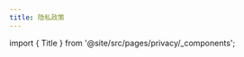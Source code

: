 ```yaml
---
title: 隐私政策
---
```


import { Title } from '@site/src/pages/privacy/\_components';

<Title />

## 总则

尽管我们可能会收集信息以改善应用程序和服务质量，但是我们非常重视您的隐私。为了更好的保护您的隐私，我们提供了本隐私政策，旨在协助您了解您在使用我们提供的服务时，我们会收集哪些信息、为什么收集这些信息，以及我们是如何收集、处理、存储和使用您的个人信息的。

## 如何阅读本隐私政策

隐私政策通常冗长且难以阅读。我们会对其中一些内容进行标注，便于您的阅读。

:::tip

标注为「绿色」的内容对您有利。

:::

:::warning

标注为「黄色」的内容可能需要您额外注意。

:::

:::danger

标注为「红色」的内容需要您额外注意，因为有可能对您不利。

:::

## 修订策略

我们保留在任何时间修改，修订或更新本政策的权利。当前生效的版本将会始终发布在我们的页面上。

:::warning

您应该定期访问此网页，使用浏览器上的「刷新」按钮，检查本政策的任何修改。如果在点击浏览器的「刷新」按钮后，「最后更新」日期保持不变，可以假设，没有更改。

:::

「最后更新」日期的变化表示该政策已被更新或编辑，更新或编辑的版本在发布后立即取代先前任何版本。

浏览器、运营商、CDN、和其他组织或个人可能出于节省带宽或其他因素缓存我们的页面，在这种情况下导致您看到的页面内容和实际不符，应当以我们提供的为准。

## 解释和定义

### 解释

下列列表中以粗体显示的词语，其含义是在以下条件下定义的。以下定义，无论以单数还是复数出现，都具有相同的含义。

### 定义

- **账号** 指为您创建的独特账户，用于访问我们的服务或我们服务的部分内容。
- **我们**（在本协议中亦可称为「**我**」、「**我的**」或「**我们的**」）是指为您提供服务的所有者。
- **Cookies**（在本协议中亦可称为「**浏览器元数据**」）是服务器发送到用户浏览器并保存在本地的一小块数据，可能包含匿名的唯一标识符，它会在浏览器下次向同一服务器再发起请求时被携带并发送到服务器上。通常，它用于告知服务端两个请求是否来自同一浏览器或用户，如用于保持用户的登录状态。
- **顾客**（在本协议中亦可称为「**你**」、「**您**」、「**你的**」或「**您的**」）指利用我们服务的个人、公司或组织。根据 GDPR（通用数据保护条例），您可以被称为「**数据主体**」或「**用户**」，因为您是使用本服务的个人。
- **数据控制者** 就 GDPR（通用数据保护条例）而言指单独或与他人共同决定处理个人信息的目的和方式的法人。
- **终端用户** 通过我们的集成商的网站与我们的服务互动的个人、公司或组织。
- **集成商** 是指那些将我们提供的服务纳入其网站或服务的个人、公司或组织。
- **个人信息**（在本协议中亦可称为「**Personal Information**」或「**Personal Data**」），指以电子形式或其他形式记录的、可用于识别或联系特定个人的数据。如果仅通过某一项信息（或加以简单的辅助）就可以确定数件行为的主体为同一人，那么这项信息就是个人信息，反之则不是个人信息。
- **个人身份信息**（在本协议中亦可称为「**Personal Identifiable Information**」）是一种个人信息。如果仅通过某一项信息（不加以任何辅助）就可以直接辨识、联系或准确找到相应的单一特定自然人，那么这项信息就是个人身份信息，反之则不是个人身份信息。个人身份信息包括但不限于真实姓名，出生日期，身份证号码或社会保障号码，生物识别信息（如照片，指纹，掌纹，虹膜，皮下毛细血管分布等），生活地址，电话号码，车牌号码，精确的 GPS 经纬度坐标等。

:::warning

您在使用我们提供的服务时的 IP 地址，在我们收集、归类和汇总时会被去身份化、匿名化、去敏和汇总，因此我们将其视为个人信息而非个人身份信息。

:::

- **非个人信息**（在本协议中亦可称为「**Non-personal Information**」），指以任何形式记录的，但是其本身无法与任何特定自然人建立直接联系的数据。通常情况下，这些数据会被归类和汇总，因此，几乎不可能通过这些数据来还原出有关特定个人的任何相关信息。

:::tip

将非个人信息与个人信息结合使用时，此类信息会被我们视为个人信息。

:::

- **服务**（在本协议中亦可称为「我们提供的服务」），包括但不限于网站，在线服务，交互式应用程序，电子邮件。
- **唯一标识符**（在本协议中亦可称为「**Unique Identifier**」或「**UUID**」）是指一串字符，可用于以独有方式标识相应设备。通常情况下由设备制造者编入用户的设备，或由服务器发送到浏览器，用于分辨设备或用户。
- **使用数据**（在本协议中亦可称为「**分析信息**」）由于使用本服务、或来自本服务基础设施本身（例如，页面访问的持续时间）时自动收集的数据。一般的，这部分信息被我们视为个人信息。

## 我们收集的信息

我们从与我们的网站和服务互动的个人收集信息，包括那些将我们的服务纳入其网站的人（集成商），那些利用服务进行数据标记的人（客户），以及通过我们的集成商的网站与我们的服务互动的终端用户（终端用户）。

我们收集以下类型的信息：

### 个人信息

当我们的现有和潜在的集成商和客户直接向我们提供个人信息时（例如，通过在注册账户时填写表格，或申请接收我们的电子邮件通知），我们会收集这些信息。我们还可能通过将个人信息与第三方数据库或官方认可的法律文件进行比较来核实我们的集成商和客户的身份。

### 分析信息

由于集成商或客户使用网站或服务而自动收集的信息。有些分析信息是由我们聘请的第三方代表我们收集的，有些分析信息是通过各种跟踪技术收集的，包括浏览器元数据：

- 引荐来源、访问的频率、访问日期和时间、行为流、花费的时间、使用的浏览器
- 设备品牌、供应商、型号、屏幕尺寸和操作系统
- 网络运营商和 **仅精确到大洲或省级的地理位置**
- 应用程序和网站的启动、加载速度，关键的运行计时
- 不同的内容分发网络服务提供商在您所在的网络环境下的性能数据
- **不包含个人信息的** 应用程序与网站的严重错误和相关错误信息

:::warning

根据我们对「个人信息」的定义，上述数据 **不会被视为个人信息**。

:::

:::tip

如果我们需要某些信息来调查某些特定的应用程序的特定错误，我们会与您联系。在得到您的授权之前，相关信息不会被上传。

:::

:::warning

除此之外，如同大多数互联网服务一样，我们的服务器也会自动收集某些信息，如您的 IP 地址和 HTTP 请求头。这些信息一般会存储在日志文件中，并在收集后规定时间之内删除。

:::

### 个人身份信息

:::tip

我们 **不会在知情的情况下积极和主动地** 通过我们提供的服务来收集 **任何个人身份信息。永远不会。**

:::

## 我们如何收集您的信息

:::danger

我们提供的服务可能会使用 Cookies 和其他技术，如 Pixel Tags、浏览器信标、HTML5 指纹、TLS 握手指纹等。

:::

这些技术帮助我们更好地了解用户的行为（如用户浏览了我们网站的哪些部分），以及区分自然人和自动化程序。

### Cookie 或浏览器元数据

您可以指示您的浏览器拒绝所有的 Cookies，或在发送 Cookies 时进行提示。如果您希望阻止 Cookie 或其他跟踪技术，大多数浏览器和移动设备都可以改变您的设置，以便在您收到 Cookie 或其他跟踪技术被使用时通知您，并选择是否 接受/允许 它。大多数浏览器还允许你禁用或删除现有的 Cookies，或自动拒绝未来的 Cookies。你也可以使用第三方工具，包括浏览器插件，来控制你的 Cookies 偏好。但是，请注意，如果您禁用所有cookies，我们网站的某些部分可能无法正常运行。除非您已经调整了您的浏览器设置，使其拒绝接受 Cookies，否则我们的服务可能会使用 Cookies。

### Flash Cookies

我们服务的某些功能可能使用本地存储对象（或 Flash Cookies）来收集和存储有关您的偏好或您在我们服务上的活动的信息。

### Web Beacons

我们服务的某些部分和我们的电子邮件可能包含被称为 Web Beacons（网络信标）的小型电子文件（如像素标签、浏览器信标），这些技术允许我们计算访问过这些网页或打开过电子邮件的用户，并用于其他相关的网站统计。

### 第三方分析和跟踪技术

如上所述，我们（和我们的第三方供应商）部分地通过使用 Cookies、Web Beacons 和其他跟踪技术来收集分析信息。在某些情况下，我们与第三方供应商合作，为收集分析信息的目的而使用 Cookies。

- 当用户遇到错误时，我们使用 Sentry 来收集调试数据。关于 Sentry 如何收集和处理数据的信息，请参见 [Sentry 的隐私政策](https://sentry.io/privacy/)。
- 我们使用 Cloudflare 来优化我们的网络传输、保护我们免受在线攻击。关于 Cloudflare 如何收集和处理数据的信息，请参见 [Cloudflare 的隐私政策](https://www.cloudflare.com/privacypolicy/)。
- 我们使用 Google Analytics 来收集和分析我们的网站的使用情况，监测我们服务的使用情况。这些数据可能会被 Google 用于对其旗下的广告网络服务进行情景化和个性化处理。关于 Google Analytics 如何使用数据的信息，请参见 [Google 的隐私政策](https://policies.google.com/privacy)。

## 我们如何传输、处理、存储和保护收集的信息

:::tip

我们提供的在线服务会使用加密技术，如传输层安全协议 (TLS) ，在传输过程中保护我们收集到的信息不被中间人获取。

我们收集的分析信息将被归类和汇总，以便用于在本条款中描述的用途。

任何非分析信息和任何其它非审核和研究用途所需的信息（如完整的、未经过去敏和模糊化的 IP 地址）将在汇总阶段被删除、去身份化、匿名化或去敏。

分析用途的信息将被存储在具有有限的，需要授权的访问权限的计算机系统中，这些系统受到数学算法加密和（或）物理安全措施的保护，在我们使用第三方提供的存储服务时也是如此。这些措施在现代计算机系统中不可能在短时间内被破解。

:::

不幸的是，没有任何安全措施是 100% 万无一失的，因此，没有任何网络或系统（包括我们的）可以保证 100% 防止我们收集和储存的信息被破坏、丢失、更改、未经授权的披露或访问。如果您认为您的信息可能因任何原因不安全，请立即通过邮件 `secure <{a}> lailai.one` 与我们联系。

:::warning

我们将会在实现本隐私策略所述目的的的期间内保留收集到的信息。通常这些信息会在收集此类信息的目的达成以后删除，除非法律或法规要求储存更长的时间。

:::

## 我们如何使用你的信息

- 通常我们将这些信息用于审计、分析、研究等内部目的；来保护我们的服务不被入侵；管理网站；了解网站上的用户行为；了解和分析趋势；收集用户群的整体受众特征信息；创建、开发和改善我们提供的服务。具体地：

- 为了管理集成商和客户的账户并提供服务。我们使用个人信息是为了将特定的账户与集成商和客户联系起来，并向他们提供服务，对请求或查询作出回应，提供支持或技术援助，或提供便捷的支付方式。
- 为了改进网站和服务。我们使用分析信息来改进我们现有的和开发新的服务和产品，并定制现有和未来的产品。
- 为了获得市场洞察力。我们使用分析信息来分析市场，进行与本网站和我们的服务有关的业务分析，并用于其他研究目的。
- 为确保我们的服务和系统的安全。我们使用分析信息，通过识别潜在的威胁和漏洞来保护我们的系统，并以其他方式保护我们收集的信息。
- 为了任何合法的商业目的。

:::tip

在出于此目的而使用的这些信息之前，我们会按照前文所述的方式进行删除、去身份化、匿名化、去敏、归类和汇总，从而无法合理地与任何个体联系起来。

:::

:::tip

我们 **不会将收集到的信息用于任何内容和广告宣传**。

:::

## 我们如何分享信息

我们在以下情况下分享或披露个人信息：

- 应集成商的直接要求，以确定特定请求或 IP 地址的欺诈风险；或在顾客给予具体同意的情况下。
- 与我们聘用的供应商提供网站和服务的基础设施，如数据存储、托管和分析，并且仅用于这些目的。
- 为遵守适用的法律，包括来自政府或执法机构的书面要求，以及为保护您、我们或他人的权利、隐私、安全或财产而向公共和私人实体提出的其他要求。

:::tip

在遵守此类请求之前，我们会用尽我们的法律补救措施，尽可能最小化我们不得不分享的信息

:::

:::tip

**我们从未在我们提供的服务中植入任何「后门」或者任何其它访问方式。我们不会在知情的情况下积极和主动地向任何政府透露任何信息。永远不会。**

:::

- 出于任何合法的商业目的与他人分享，前提是这些信息被删除、去身份化、匿名化、去敏、分类和汇总，从而无法合理地与任何个体联系起来。

:::tip

我们不会出于任何内容、营销用途和广告宣传的目的与第三方共享任何信息。

:::

## 担保免责声明

:::warning

在法律允许的最大范围内，本网站及服务（以及任何其他相关服务、信息、数据、功能及其他内容或材料）均以「现状」及「可用」为基础提供。在法律允许的最大范围内，我们排除了所有保证，包括但不限于对适销性、特定用途的适用性和非侵权性的隐含保证。

:::

## 数据保留

在您与我们的账户存续期间，我们安全地保存您的个人资料。我们仅在完成收集目的所需的时间内保留您的个人数据，包括为满足任何法律、会计或报告义务或解决争端的目的。我们用于确定存储期限的标准包括现行的适用合同条款、法定时效期限、适用的监管要求和行业标准。

虽然保留要求因管辖区而异，但我们对您的个人数据的不同方面的典型保留期的信息描述如下。

用于营销目的的联系信息将持续保留，直到您取消订阅。此后，我们将把您的详细资料无限期地添加到我们的抑制名单中。从无障碍用户处收集的电子邮件信息将永远不会被用于营销目的。

与您沟通的记录（如通过电子邮件或通过 Twitter 联系）可能会被无限期地保存。

通过技术手段（如 Cookies、网页计数器和其他分析工具）收集的信息将在可行的情况下尽快丢弃，但可能会在 Cookies 到期后的一年内有限地保存，通常是以去身份化、匿名化、去敏、分类和汇总的形式保存，除非我们发现我们的服务可能被滥用。

:::warning

如果我们发现我们的服务可能被滥用，我们将保留这些信息以帮助我们防止未来的滥用。我们无法将这些信息与您、您的家庭、IP 地址或任何我们存储的其它个人信息联系起来。

:::

## Cookie 政策（我们对 Cookie 和其他技术的使用）

### 我们使用的 Cookies

Cookies 可以是「持久性 Cookies」或「会话 Cookies」。当您下线时，持久性 Cookies 仍保留在您的个人电脑或移动设备上，而会话 Cookies 则在您关闭网络浏览器后被立即删除。

处于以下目的，我们同时使用会话和持久性 Cookies：

#### 必要的 / 基本的 Cookies

- 类型：会话 Cookies 和持久性 Cookies
- 管理者：我们

这些 Cookies 对于向您提供本网站的服务以及使您能够使用本网站的某些功能是必不可少的（例如，您的「登录状态」）。它们有助于验证用户的身份，防止您的账户被冒用。没有这些 Cookies，就无法提供您所要求的服务，我们只使用这些 Cookies 为您提供这些服务。

#### 功能性的 Cookies

- 类型：持久性 Cookies
- 管理者：我们

这些 Cookies 使我们能够记住您在使用本网站时做出的选择，例如记住您的登录信息或语言偏好。这些 Cookies 的目的是为您提供更多的个人体验，避免您在每次使用本网站时都要重新输入您的偏好。

:::warning

我们将通过 Cookie 和其他技术收集的信息视为非个人信息，因为他人无法使用这些信息还原出您的任何个人相关数据。

:::

:::tip

我们不会使用 Cookie 技术向任何第三方披露、或辅助第三方收集任何您的个人信息。

:::

#### 用于追踪和性能分析的 Cookies

- 类型：持久性 Cookies
- 管理者：第三方供应商

这些 Cookies 用于跟踪网站的流量和用户如何使用网站的信息。通过这些 Cookies 收集的信息可能会直接或间接地识别你作为一个单独的访问者。这是因为所收集的信息通常与您用来访问网站的设备相关的假名标识符相联系。我们也可能使用这些 Cookies 来测试网站的新广告、网页、特征或新功能，以了解我们的用户对它们的反应。

:::tip

我们已经尽可能采取一切手段避免使用 Cookie 用于追踪和分析用途。同时我们也已经尽可能采取一切手段避免第三方供应商将用于此用途的 Cookie 设置到你的浏览器或者设备中

:::

### 您对 Cookies 的选择

如果您希望避免在网站上使用 Cookies，首先您必须在您的浏览器中禁止使用 Cookies，然后删除保存在您的浏览器中与本网站有关的 Cookies。您可以在任何时候使用这个选项来阻止 Cookies 的使用。

如果您不接受我们的 Cookies，您在使用本网站时可能会遇到一些不便，一些功能可能无法正常运行。

如果您想删除 Cookies 或指示您的网络浏览器删除或拒绝 Cookies，请访问您网络浏览器的帮助页面。

- 对于 Chrome 浏览器，请访问 [Google 提供的页面](https://support.google.com/accounts/answer/32050)。
- 对于 Internet Explorer 浏览器, 请访问 [Microsoft 提供的页面](https://support.microsoft.com/kb/278835)。
- 对于 Firefox 浏览器, 请访问 [Mozilla 提供的页面](https://support.microsoft.com/kb/278835)。
- 对于 Safari 浏览器, 请访问 [Apple 提供的页面](https://support.apple.com/guide/safari/manage-cookies-and-website-data-sfri11471/mac)。
- 对于其它浏览器, 请访问你的浏览器提供的支持页面。

Flash Cookies 与浏览器 Cookies 的并不共享设置的管理。关于您如何删除 Flash Cookies 的更多信息，请前往 [Adobe 的网站](https://helpx.adobe.com/flash-player/kb/disable-local-shared-objects-flash.html#main_Where_can_I_change_the_settings_for_disabling__or_deleting_local_shared_objects_) 阅读「我在哪里可以改变禁用或删除本地共享对象的设置？」。

## 来自儿童的个人信息

:::tip

我们的网站和服务不针对 13 岁以下的儿童，我们不会有意收集 13 岁以下儿童的个人信息，尽管我们使用的某些第三方服务商或链接到的某些第三方网站可能会这样做。

:::

这些第三方网站有自己的使用条款和隐私政策，我们鼓励家长和法定监护人监督其子女的互联网使用情况，并指示其子女在未经其许可的情况下不要在其他网站上提供信息。

:::tip

如果我们得知我们收集了 13 岁以下儿童的个人信息，我们将采取合理措施，尽快从我们的文件中删除这些信息，除非我们有法律义务保留它们。如果您认为我们有任何来自 13 岁以下儿童或与之有关的信息，请通过 `secure <{a}> lailai.one` 联系我们。

:::

:::tip

即使我们收到 13 至 16 岁的顾客，或未满 13 岁的顾客的父母或监护人的肯定授权（「选择加入权」），我们依然不会分享我们实际知道的未满 16 岁的顾客的个人信息。顾客也可以在任何时候选择退出未来的分享。要行使退出的权利，您（或您的授权代表）可以通过联系我们向我们提交请求。

:::

## 跨境数据传输

请注意，您的个人数据将被转移到美国，并在美国处理和储存。美国的数据保护法可能与您居住国的法律不同。通过访问我们的网站或使用我们的服务，您同意将您的信息，包括个人信息，按照本隐私政策的规定转移到美国。

## 为新的目的而使用你的个人信息

在法律允许的情况下，我们可以将您的个人信息用于本隐私政策中并未描述、但与我们收集信息的目的相符的原因。如果我们需要将您的个人信息用于不相关的目的，我们可能会通知您并解释该用途的适用法律依据。如果我们在使用您的特定个人信息时需要依赖您的同意，在征求您的同意时我们可以使用任何不相关的目的，并在您反对时终止对服务的使用。

## 请勿销售我的个人信息

:::tip

您有权利选择不出售您的个人信息。然而，我们不会，也永远不会出售您的个人信息。因此，您不必向我们发出请求。

:::

## 致加利福尼亚州居民的通知

本节提供有关我们收集的加州消费者的个人信息以及根据《加利福尼亚州州消费者隐私法》或 「CCPA」赋予他们的权利的额外细节。

关于我们在过去 12 个月内从您那里收集的个人信息的类别，请参见上文。我们收集这些信息是为了上述中所描述的业务和商业目的。在过去的 12 个月里，我们出于商业目的与第三方共享以下类别的信息。

|       Category of Personal Information        |                                        Examples of Personal Information Shared                                        | Categories of Third-Party Recipients |
| :-------------------------------------------: | :-------------------------------------------------------------------------------------------------------------------: | :----------------------------------: |
|                  Identifiers                  | Unique personal identifier, online identifier, Internet Protocol address, account name, or other similar identifiers. |          Service Providers           |
|            Commercial information             |                          Records of products or services purchased, obtained, or considered                           |          Service Providers           |
| Internet or other electronic network activity |            Information on a consumer's interaction with an internet website, application, or advertisement            |          Service Providers           |

我们不会「出售」（按照 CCPA 中的定义）我们收集的个人信息。请参阅上文了解有关我们使用的第三方 Cookies 类型的更多信息（如果有）。

在某些条件下，CCPA 为加利福尼亚州消费者提供了以下权利：要求了解我们收集的个人信息类别或具体内容的更多细节（包括我们如何使用和披露这些信息），删除他们的个人信息，选择退出任何可能发生的「销售」，以及不因行使这些权利而受到歧视的权利。

加利福尼亚州的消费者可以根据他们在 CCPA 下的权利提出请求，请通过 `secure.ccpa <{a}> lailai.one` 与我们联系。请注意，在采取进一步行动之前，您必须核实您的身份和请求，例如提供您的政府身份证明。根据加利福尼亚州的法律，您可以指定一个授权代理人代表您提出请求。为了指定授权代理人代表你提出请求，你必须提供有效的授权书，请求人的有效政府颁发的身份证明，以及授权代理人的有效政府颁发的身份证明。

## 致欧盟数据主体的通知

我们可能在以下条件下处理个人数据（个人信息）。

- 同意：您已经同意为一个或多个特定目的处理个人资料。
- 合同的履行：为履行与您的协议和/或其中的任何合同前义务，必须提供个人资料。
- 法律义务：为履行我们所承担的法律义务，有必要处理个人数据。
- 重要利益：为了保护您或其他自然人的重要利益，处理个人资料是必要的。
- 公共利益：处理个人数据与为了公共利益或行使赋予我们的官方权力而开展的任务有关。
- 合法的利益：处理个人数据是为了我们所追求的合法利益而必须的。
